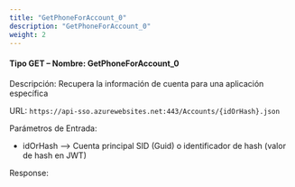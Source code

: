 ```yaml
---
title: "GetPhoneForAccount_0"
description: "GetPhoneForAccount_0"
weight: 2
---
```


#### Tipo GET – Nombre: GetPhoneForAccount_0 ####

Descripción: Recupera la información de cuenta para una aplicación específica

URL: `https://api-sso.azurewebsites.net:443/Accounts/{idOrHash}.json`

Parámetros de Entrada:

* idOrHash --> Cuenta principal SID (Guid) o identificador de hash (valor de hash en JWT)

Response:
